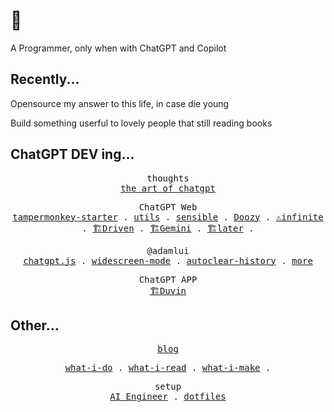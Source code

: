 # 👋

A Programmer, only when with ChatGPT and Copilot

## Recently...

Opensource my answer to this life, in case die young

Build something userful to lovely people that still reading books

## ChatGPT DEV ing...

<p align="center">
  <samp>
    <span>thoughts</span><br>
    <a href="https://github.com/mefengl/the-art-of-chatgpt">the art of chatgpt</a>
  <samp>
</p>

<p align="center">
  <samp>
    <span>ChatGPT Web</span><br>
    <a href="https://github.com/chatgptjs/chatgptjs-tampermonkey-starter">tampermonkey-starter</a> .
    <a href="https://github.com/mefengl/chatgpt-utils">utils</a> .
    <a href="https://github.com/mefengl/chatgpt-sensible">sensible</a> .
    <a href="https://github.com/mefengl/chatgpt-doozy">Doozy</a> .
    <a href="https://github.com/mefengl/chatgpt-infinite">⚠️infinite</a> .
    <a href="https://github.com/mefengl/chatgpt-driven">🏗️Driven</a> .
    <a href="https://github.com/mefengl/chatgpt-gemini">🏗️Gemini</a> .
    <a href="https://github.com/mefengl/chatgpt-later">🏗️later</a> .
  </samp>
</p>

<p align="center">
  <samp>
    <span>@adamlui</span><br>
    <a href="https://github.com/chatgptjs/chatgpt.js">chatgpt.js</a> .
    <a href="https://github.com/adamlui/userscripts/tree/master/chatgpt/chatgpt-widescreen-mode">widescreen-mode</a> .
    <a href="https://github.com/adamlui/userscripts/tree/master/chatgpt/autoclear-chatgpt-history">autoclear-history</a> .
    <a href="https://github.com/adamlui/userscripts/tree/master/chatgpt">more</a>
  </samp>
</p>

<p align="center">
  <samp>
    <span>ChatGPT APP</span><br>
    <a href="https://github.com/mefengl/Duvin">🏗️Duvin</a>
  </samp>
</p>

## Other...

<p align="center">
  <samp>
    <a href="https://mefengl.me/blog">blog</a><br>
  </samp>
</p>

<p align="center">
  <samp>
    <a href="https://github.com/mefengl/what-i-do">what-i-do</a> .
    <a href="https://github.com/mefengl/what-i-read">what-i-read</a> .
    <a href="https://github.com/mefengl/what-i-make">what-i-make</a> .
  </samp>
</p>

<p align="center">
  <samp>
    <span>setup</span><br>
    <a href="https://github.com/mefengl/Awesome-AI-Engineer">AI Engineer</a> .
    <a href="https://github.com/mefengl/dotfiles">dotfiles</a>
  </samp>
</p>
